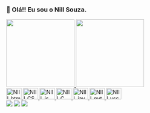 
### 👋 Olá!! Eu sou o Nill Souza.
 <div >
  <a href="https://www.linkedin.com/in/nill-souza-079a8a211?lipi=urn%3Ali%3Apage%3Ad_flagship3_profile_view_base_contact_details%3BiZjTIBT4SwOLAc%2FNHR53Hw%3D%3D">
  <img height="180em" src="https://github-readme-stats.vercel.app/api?username=Nilldev&show_icons=true&theme=dracula&include_all_commits=true&count_private=true"/>
  <img height="180em" src="https://github-readme-stats.vercel.app/api/top-langs/?username=Nilldev&layout=compact&langs_count=7&theme=dracula"/>
</div>

<div>
  <img alingn="center" alt="NIll_html5" height="30" width="40" src="https://cdn.jsdelivr.net/gh/devicons/devicon/icons/html5/html5-original-wordmark.svg" />
  <img alingn="center" alt="NIll_CSS3" height="30" width="40"src="https://cdn.jsdelivr.net/gh/devicons/devicon/icons/css3/css3-original-wordmark.svg" />
   <img alingn="center" alt="NIll_js" height="30" width="40"src="https://cdn.jsdelivr.net/gh/devicons/devicon/icons/javascript/javascript-original.svg" />
  <img alingn="center" alt="NIll_C" height="30" width="40"src="https://cdn.jsdelivr.net/gh/devicons/devicon/icons/c/c-original.svg" />
  <img alingn="center" alt="NIll_java" height="30" width="40" src="https://cdn.jsdelivr.net/gh/devicons/devicon/icons/java/java-original-wordmark.svg" />
  <img alingn="center" alt="NIll_python" height="30" width="40"src="https://cdn.jsdelivr.net/gh/devicons/devicon/icons/python/python-original.svg" />
  <img alingn="center" alt="NIll_vscode" height="30" width="40"src="https://cdn.jsdelivr.net/gh/devicons/devicon/icons/vscode/vscode-original.svg" />
</div>
  <div> 
  <a align="center" href="https://www.facebook.com/nego.n.brasil" target="_blank"><img src="https://img.shields.io/badge/Facebook-9146FF?style=for-the-badge&logo=facebook&logoColor=white" target="_blank"></a>
  <a align="center"href = "mailto:evanildosj35gmail.com"><img src="https://img.shields.io/badge/-Gmail-%23333?style=for-the-badge&logo=gmail&logoColor=white" target="_blank"></a>
  <a align="center" href="https://www.linkedin.com/in/nill-souza-079a8a211" target="_blank"><img src="https://img.shields.io/badge/-LinkedIn-%230077B5?style=for-the-badge&logo=linkedin&logoColor=white" target="_blank"></a> 
  </div>
